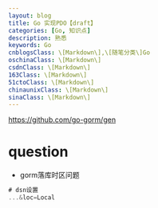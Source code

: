 ```yaml
---
layout: blog
title: Go 实现PDO【draft】
categories: [Go, 知识点]
description: 熟悉
keywords: Go
cnblogsClass: \[Markdown\],\[随笔分类\]Go
oschinaClass: \[Markdown\]
csdnClass: \[Markdown\]
163Class: \[Markdown\]
51ctoClass: \[Markdown\]
chinaunixClass: \[Markdown\]
sinaClass: \[Markdown\]
---
```



https://github.com/go-gorm/gen


# question
- gorm落库时区问题
```go
# dsn设置
...&loc=Local
```